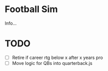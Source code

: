 # Football Sim
Info...

# TODO

- [ ] Retire if career rtg below x after x years pro
- [ ] Move logic for QBs into quarterback.js

